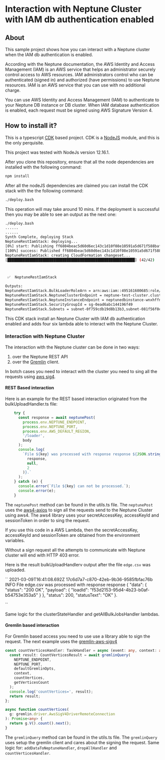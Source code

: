 # Interaction with Neptune Cluster with IAM db authentication enabled

## About

This sample project shows how you can interact with a Neptune cluster when the
IAM db authentication is enabled.

According with the Neptune documentation,
the AWS Identity and Access Management (IAM) is an AWS service
that helps an administrator securely control access to AWS resources.
IAM administrators control who can be authenticated (signed in) and authorized
(have permissions) to use Neptune resources.
IAM is an AWS service that you can use with no additional charge.

You can use AWS Identity and Access Management (IAM) to authenticate to your Neptune DB instance or DB cluster. When IAM database authentication is enabled, each request must be signed using AWS Signature Version 4.

## How to install it?

This is a typescript [CDK](https://docs.aws.amazon.com/cdk/latest/guide/home.html) based project.
CDK is a [NodeJS](https://nodejs.org/en/) module, and this is the only perquisite.

This project was tested with NodeJs version 12.16.1.

After you clone this repository, ensure that all the node dependencies are
installed with the following command:

```bash
npm install
```

After all the nodeJS dependencies are claimed you can install the CDK stack with
the the following command:

```bash
./deploy.bash
```

This operation will may take around 10 mins. If the deployment is successful
then you may be able to see an output as the next one:

```bash
./deploy.bash
......
......
Synth Complete, deploying Stack
NeptuneRestIamStack: deploying...
[0%] start: Publishing ff6804beac5d60d6ec143c1d10f08e10591a5d671f588baf1cabf18e27949177:current
[100%] success: Published ff6804beac5d60d6ec143c1d10f08e10591a5d671f588baf1cabf18e27949177:current
NeptuneRestIamStack: creating CloudFormation changeset...
[██████████████████████████████████████████████████████████] (42/42)



 ✅  NeptuneRestIamStack

Outputs:
NeptuneRestIamStack.BulkLoaderRoleArn = arn:aws:iam::495161600685:role/NeptuneRestIamStack-NeptuneLoadFromS30422660D-G5ZI9V5C50J7
NeptuneRestIamStack.NeptuneClusterEndpoint = neptune-test-cluster.cluster-cl9mufznljov.eu-west-1.neptune.amazonaws.com
NeptuneRestIamStack.NeptuneInstanceEndpoint = neptunedbinstance-wnxhffni670a.cl9mufznljov.eu-west-1.neptune.amazonaws.com
NeptuneRestIamStack.SecurityGroupId = sg-0ead6abc144196f49
NeptuneRestIamStack.Subnets = subnet-0f759cdb19d8b13b3,subnet-081f56f0c0c288565

```

This CDK stack install an Neptune Cluster with IAM db authentication enabled and adds four six lambda able to interact with the Neptune Cluster.

### Interaction with Neptune Cluster

The interaction with the Neptune cluster can be done in two ways:

1. over the Neptune REST API
2. over the [Gremlin](https://tinkerpop.apache.org/gremlin.html) client. 

In botch cases you need to interact with the cluster you need to sing all the requests using
[aws sig4](https://docs.aws.amazon.com/general/latest/gr/signature-version-4.html).

#### REST Based interaction

Here is an example for the REST based interaction
originated from the bulkUploadHandler.ts file:

```typescript
    try {
      const response = await neptunePost(
        process.env.NEPTUNE_ENDPOINT,
        process.env.NEPTUNE_PORT,
        process.env.AWS_DEFAULT_REGION,
        '/loader',
        body
      );
      console.log(
        `File ${key} was processed with response response ${JSON.stringify(
          response,
          null,
          2
        )}.`
      );
    } catch (e) {
      console.error(`File ${key} can not be processed.`);
      console.error(e);
    }
```

The `neptunePost` method can be found in the utils.ts file. 
The `neptunePost`  uses the [aws4-axios](https://www.npmjs.com/package/aws4-axios) 
to sign all the requests send to the Neptune Cluster using aws4.
The aws4 library uses your secretAccessKey, accessKeyId and sessionToken in order to sing the request.

If you use this code in a AWS Lambda, then the secretAccessKey, accessKeyId and sessionToken are obtained from the environment variables.

Without a sign request all the attempts to communicate with Neptune cluster will end with HTTP 403 error.

Here is the result bulkUploadHandlerv output after the file `edge.csv` was uploaded.

``
2021-03-09T16:41:08.692Z	17c6d7a7-c870-42eb-9b36-9585fbfac76b	INFO	File edge.csv was processed with response response {
    "data": {
        "status": "200 OK",
        "payload": {
            "loadId": "f53d2153-95d4-4b23-b0af-b54753e353a5"
        }
    },
    "status": 200,
    "statusText": "OK"
}.

``

Same logic for the clusterStateHandler and getAllBulkJobsHandler lambdas.

#### Gremlin based interaction

For Gremlin based access you need to use use a library able to sign the request.
The next example uses the [gremlin-aws-sigv4](https://www.npmjs.com/package/gremlin-aws-sigv4) 

```typescript
const countVerticesHandler: TaskHandler = async (event: any, context: any) => {
  const result: CountVerticesResult = await gremlinQuery(
    NEPTUNE_ENDPOINT,
    NEPTUNE_PORT,
    defaultGremlinOpts,
    context,
    countVertices,
    getVerticesCount
  );
  console.log('countVertices=', result);
  return result;
};

async function countVertices(
  g: gremlin.driver.AwsSigV4DriverRemoteConnection
): Promise<any> {
  return g.V().count().next();
}
```

The `gremlinQuery` method can be found in the utils.ts file. 
The `gremlinQuery` uses setup the gremlin client and cares about the signing 
the request.
Same logic for: `addDataToNeptuneHandler`, `dropAllHandler` and `countVerticesHandler`.
